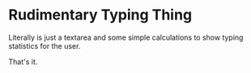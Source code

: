 # Rudimentary Typing Thing

Literally is just a textarea and some simple calculations to show typing
statistics for the user.

That's it.